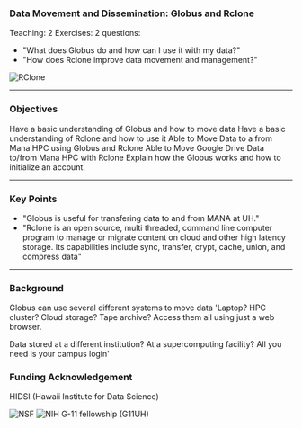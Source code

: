### Data Movement and Dissemination: Globus and Rclone
Teaching: 2
Exercises: 2
questions:
- "What does Globus do and how can I use it with my data?"
- "How does Rclone improve data movement and management?"

![RClone](https://avatars.githubusercontent.com/u/24937341?s=200&v=4)

---
### Objectives
Have a basic understanding of Globus and how to move data
Have a basic understanding of Rclone and how to use it
Able to Move Data to a from Mana HPC using Globus and Rclone
Able to Move Google Drive Data to/from Mana HPC with Rclone
Explain how the Globus works and how to initialize an account.

---
### Key Points
- "Globus is useful for transfering data to and from MANA at UH."
-  "Rclone is an open source, multi threaded, command line computer program to manage or migrate content on cloud and other high latency storage. Its capabilities    include sync, transfer, crypt, cache, union, and compress data"
---
### Background

Globus can use several different systems to move data
'Laptop? HPC cluster? Cloud storage? Tape archive? Access them all using just a web browser.

Data stored at a different institution? At a supercomputing facility? All you need is your campus login'


### Funding Acknowledgement

HIDSI (Hawaii Institute for Data Science) 

![NSF]([https://www.nsf.gov/images/logos/NSF_4-Color_bitmap_Logo.png](https://www.crwflags.com/fotw/images/u/us_nsf2.jpg))
![NIH G-11 fellowship (G11UH)](https://datascience.hawaii.edu/wp-content/uploads/2018/03/logo_5.png)
